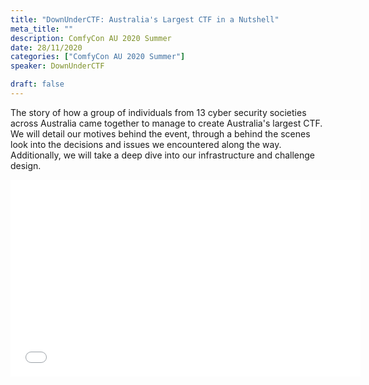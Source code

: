 ```yaml
---
title: "DownUnderCTF: Australia's Largest CTF in a Nutshell"
meta_title: ""
description: ComfyCon AU 2020 Summer
date: 28/11/2020
categories: ["ComfyCon AU 2020 Summer"]
speaker: DownUnderCTF

draft: false
---
```

The story of how a group of individuals from 13 cyber security societies across Australia came together to manage to create Australia's largest CTF. We will detail our motives behind the event, through a behind the scenes look into the decisions and issues we encountered along the way. Additionally, we will take a deep dive into our infrastructure and challenge design.

<iframe width="560" height="315" src="None" title="YouTube video player" frameborder="0" allow="accelerometer; autoplay; clipboard-write; encrypted-media; gyroscope; picture-in-picture; web-share" allowfullscreen></iframe>
